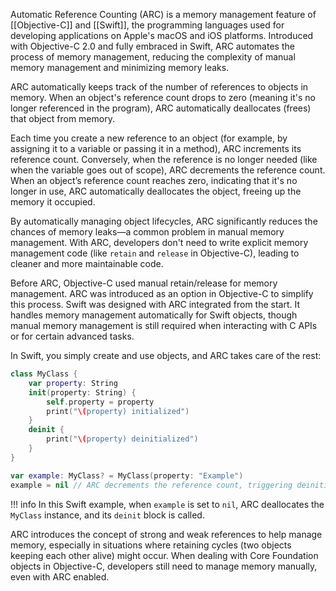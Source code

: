 Automatic Reference Counting (ARC) is a memory management feature of [[Objective-C]] and [[Swift]], the programming languages used for developing applications on Apple's macOS and iOS platforms. Introduced with Objective-C 2.0 and fully embraced in Swift, ARC automates the process of memory management, reducing the complexity of manual memory management and minimizing memory leaks.

ARC automatically keeps track of the number of references to objects in memory. When an object's reference count drops to zero (meaning it's no longer referenced in the program), ARC automatically deallocates (frees) that object from memory. 

Each time you create a new reference to an object (for example, by assigning it to a variable or passing it in a method), ARC increments its reference count. Conversely, when the reference is no longer needed (like when the variable goes out of scope), ARC decrements the reference count. When an object’s reference count reaches zero, indicating that it's no longer in use, ARC automatically deallocates the object, freeing up the memory it occupied.

By automatically managing object lifecycles, ARC significantly reduces the chances of memory leaks—a common problem in manual memory management. With ARC, developers don't need to write explicit memory management code (like `retain` and `release` in Objective-C), leading to cleaner and more maintainable code.

Before ARC, Objective-C used manual retain/release for memory management. ARC was introduced as an option in Objective-C to simplify this process. Swift was designed with ARC integrated from the start. It handles memory management automatically for Swift objects, though manual memory management is still required when interacting with C APIs or for certain advanced tasks.

In Swift, you simply create and use objects, and ARC takes care of the rest:

```swift
class MyClass {
    var property: String
    init(property: String) {
        self.property = property
        print("\(property) initialized")
    }
    deinit {
        print("\(property) deinitialized")
    }
}

var example: MyClass? = MyClass(property: "Example")
example = nil // ARC decrements the reference count, triggering deinitialization
```

!!! info
    In this Swift example, when `example` is set to `nil`, ARC deallocates the `MyClass` instance, and its `deinit` block is called.

ARC introduces the concept of strong and weak references to help manage memory, especially in situations where retaining cycles (two objects keeping each other alive) might occur. When dealing with Core Foundation objects in Objective-C, developers still need to manage memory manually, even with ARC enabled.

